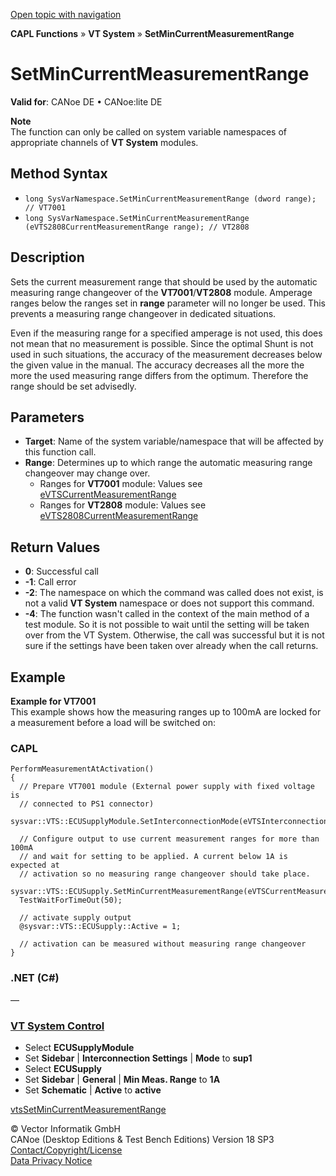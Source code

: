 [Open topic with navigation](../../../../../CANoeDEFamily.htm#Topics/CAPLFunctions/VTSystem/Functions/CAPLfunctionVTSSetMinCurrentMeasurementRange.md)

**CAPL Functions** » **VT System** » **SetMinCurrentMeasurementRange**

# SetMinCurrentMeasurementRange

**Valid for**: CANoe DE • CANoe:lite DE

**Note**  
The function can only be called on system variable namespaces of appropriate channels of **VT System** modules.

## Method Syntax

- `long SysVarNamespace.SetMinCurrentMeasurementRange (dword range); // VT7001`
- `long SysVarNamespace.SetMinCurrentMeasurementRange (eVTS2808CurrentMeasurementRange range); // VT2808`

## Description

Sets the current measurement range that should be used by the automatic measuring range changeover of the **VT7001**/**VT2808** module. Amperage ranges below the ranges set in **range** parameter will no longer be used. This prevents a measuring range changeover in dedicated situations.

Even if the measuring range for a specified amperage is not used, this does not mean that no measurement is possible. Since the optimal Shunt is not used in such situations, the accuracy of the measurement decreases below the given value in the manual. The accuracy decreases all the more the more the used measuring range differs from the optimum. Therefore the range should be set advisedly.

## Parameters

- **Target**: Name of the system variable/namespace that will be affected by this function call.
- **Range**: Determines up to which range the automatic measuring range changeover may change over.
  - Ranges for **VT7001** module: Values see [eVTSCurrentMeasurementRange](../CAPLfunctionsVTSystemEnumeration.md#eVTSCurrentMeasurementRange)
  - Ranges for **VT2808** module: Values see [eVTS2808CurrentMeasurementRange](../CAPLfunctionsVTSystemEnumeration.md#eVTS2808CurrentMeasurementRange)

## Return Values

- **0**: Successful call
- **-1**: Call error
- **-2**: The namespace on which the command was called does not exist, is not a valid **VT System** namespace or does not support this command.
- **-4**: The function wasn't called in the context of the main method of a test module. So it is not possible to wait until the setting will be taken over from the VT System. Otherwise, the call was successful but it is not sure if the settings have been taken over already when the call returns.

## Example

**Example for VT7001**  
This example shows how the measuring ranges up to 100mA are locked for a measurement before a load will be switched on:

### CAPL

```plaintext
PerformMeasurementAtActivation()
{
  // Prepare VT7001 module (External power supply with fixed voltage is
  // connected to PS1 connector)
  sysvar::VTS::ECUSupplyModule.SetInterconnectionMode(eVTSInterconnectionModeSup1);

  // Configure output to use current measurement ranges for more than 100mA
  // and wait for setting to be applied. A current below 1A is expected at
  // activation so no measuring range changeover should take place.
  sysvar::VTS::ECUSupply.SetMinCurrentMeasurementRange(eVTSCurrentMeasurementRange1A);
  TestWaitForTimeOut(50);

  // activate supply output
  @sysvar::VTS::ECUSupply::Active = 1;

  // activation can be measured without measuring range changeover
}
```

### .NET (C#)

—

### [VT System Control](../../../CANoeCANalyzer/VTSystem/VTSystemControl/VTSControl.md)

- Select **ECUSupplyModule**
- Set **Sidebar** | **Interconnection Settings** | **Mode** to **sup1**
- Select **ECUSupply**
- Set **Sidebar** | **General** | **Min Meas. Range** to **1A**
- Set **Schematic** | **Active** to **active**

[vtsSetMinCurrentMeasurementRange](CAPLfunctionVTSvtsSetMinCurrentMeasurementRange.md)

© Vector Informatik GmbH  
CANoe (Desktop Editions & Test Bench Editions) Version 18 SP3  
[Contact/Copyright/License](../../../Shared/ContactCopyrightLicense.md)  
[Data Privacy Notice](https://www.vector.com/int/en/company/get-info/privacy-policy/)
